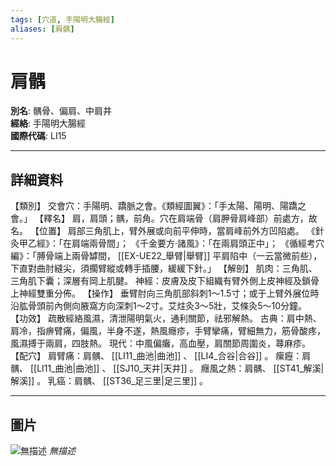 ```yaml
---
tags: [穴道, 手陽明大腸經]
aliases: [肩髃]
---
```


# 肩髃

**別名**: 髃骨、偏肩、中肩井  
**經絡**: 手陽明大腸經  
**國際代碼**: LI15  

---

## 詳細資料
【類別】
交會穴：手陽明、蹻脈之會。《類經圖翼》：「手太陽、陽明、陽蹻之會。」
【釋名】
肩，肩頭；髃，前角。穴在肩端骨（肩胛骨肩峰部）前處方，故名。
【位置】
肩部三角肌上，臂外展或向前平伸時，當肩峰前外方凹陷處。
《針灸甲乙經》：「在肩端兩骨間」；
《千金要方‧諸風》：「在兩肩頭正中」；
《循經考穴編》：「膊骨端上兩骨罅間， [[EX-UE22_舉臂|舉臂]] 平肩陷中（一云當微前些），下直對曲肘縫尖，須擱臂縱或轉手插腰，緩緩下針。」
【解剖】
肌肉：三角肌、三角肌下囊；深層有岡上肌腱。
神經：皮膚及皮下組織有臂外側上皮神經及鎖骨上神經雙重分佈。
【操作】
垂臂肘向三角肌部斜刺1～1.5寸；或于上臂外展位時沿肱骨頭前內側向腋窩方向深刺1～2寸。艾炷灸3～5壯，艾條灸5～10分鐘。
【功效】
疏散經絡風濕，清泄陽明氣火，通利關節，祛邪解熱。
古典：肩中熱、肩冷，指痹臂痛，偏風，半身不遂，熱風癮疹，手臂攣痛，臂細無力，筋骨酸疼，風濕搏于兩肩，四肢熱。
現代：中風偏癱，高血壓，肩關節周圍炎，蕁麻疹。
【配穴】
肩臂痛：肩髃、 [[LI11_曲池|曲池]] 、 [[LI4_合谷|合谷]] 。
瘰癧：肩髃、 [[LI11_曲池|曲池]] 、 [[SJ10_天井|天井]] 。
癮風之熱：肩髃、 [[ST41_解溪|解溪]] 。
乳癌：肩髃、 [[ST36_足三里|足三里]] 。

---

## 圖片
![無描述](https://yibian.hopto.org/pic/shu16/93.gif)
_無描述_

